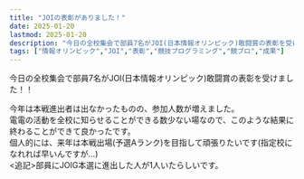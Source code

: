 ```yaml
---
title: "JOIの表彰がありました！"
date: 2025-01-20
lastmod: 2025-01-20
description: "今日の全校集会で部員7名がJOI(日本情報オリンピック)敢闘賞の表彰を受けました！！"
tags: ["情報オリンピック","JOI","表彰","競技プログラミング","競プロ","成果"]
---
```


今日の全校集会で部員7名がJOI(日本情報オリンピック)敢闘賞の表彰を受けました！！

今年は本戦進出者は出なかったものの、参加人数が増えました。<br>
電電の活動を全校に知らせることができる数少ない場なので、このような結果に終わることができて良かったです。<br>
個人的には、来年は本戦出場(予選Aランク)を目指して頑張りたいです(指定校になれれば早いんですが…)<br>
<追記>部員にJOIG本選に進出した人が1人いたらしいです。
